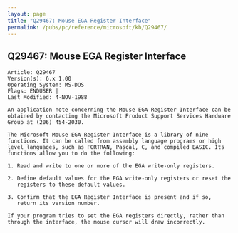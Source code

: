 ```yaml
---
layout: page
title: "Q29467: Mouse EGA Register Interface"
permalink: /pubs/pc/reference/microsoft/kb/Q29467/
---
```


## Q29467: Mouse EGA Register Interface

	Article: Q29467
	Version(s): 6.x 1.00
	Operating System: MS-DOS
	Flags: ENDUSER |
	Last Modified: 4-NOV-1988
	
	An application note concerning the Mouse EGA Register Interface can be
	obtained by contacting the Microsoft Product Support Services Hardware
	Group at (206) 454-2030.
	
	The Microsoft Mouse EGA Register Interface is a library of nine
	functions. It can be called from assembly language programs or high
	level languages, such as FORTRAN, Pascal, C, and compiled BASIC. Its
	functions allow you to do the following:
	
	1. Read and write to one or more of the EGA write-only registers.
	
	2. Define default values for the EGA write-only registers or reset the
	   registers to these default values.
	
	3. Confirm that the EGA Register Interface is present and if so,
	   return its version number.
	
	If your program tries to set the EGA registers directly, rather than
	through the interface, the mouse cursor will draw incorrectly.
